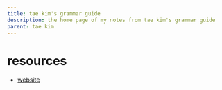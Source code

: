 ```yaml
---
title: tae kim's grammar guide
description: the home page of my notes from tae kim's grammar guide
parent: tae kim
---
```

# resources
- [website](https://guidetojapanese.org/learn/category/grammar-guide/)